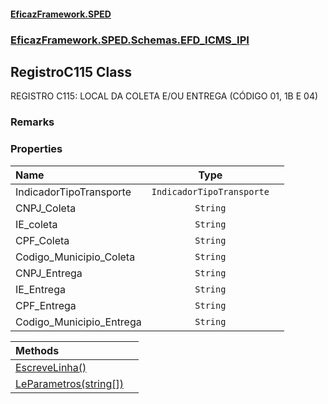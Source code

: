 #### [EficazFramework.SPED](EficazFrameworkSPED.md 'EficazFramework SPED')
### [EficazFramework.SPED.Schemas.EFD_ICMS_IPI](EficazFramework.SPED.Schemas.EFD_ICMS_IPI.md 'EficazFramework.SPED.Schemas.EFD_ICMS_IPI')

## RegistroC115 Class

REGISTRO C115: LOCAL DA COLETA E/OU ENTREGA (CÓDIGO 01, 1B E 04)

### Remarks
### Properties

| Name | Type | |
| :--- | :---: | :--- |
| IndicadorTipoTransporte | `IndicadorTipoTransporte` |  |
| CNPJ_Coleta | `String` |  |
| IE_coleta | `String` |  |
| CPF_Coleta | `String` |  |
| Codigo_Municipio_Coleta | `String` |  |
| CNPJ_Entrega | `String` |  |
| IE_Entrega | `String` |  |
| CPF_Entrega | `String` |  |
| Codigo_Municipio_Entrega | `String` |  |

| Methods | |
| :--- | :--- |
| [EscreveLinha()](EficazFramework.SPED.Schemas.EFD_ICMS_IPI/RegistroC115/EscreveLinha().md 'EficazFramework.SPED.Schemas.EFD_ICMS_IPI.RegistroC115.EscreveLinha()') | |
| [LeParametros(string[])](EficazFramework.SPED.Schemas.EFD_ICMS_IPI/RegistroC115/LeParametros(string[]).md 'EficazFramework.SPED.Schemas.EFD_ICMS_IPI.RegistroC115.LeParametros(string[])') | |
